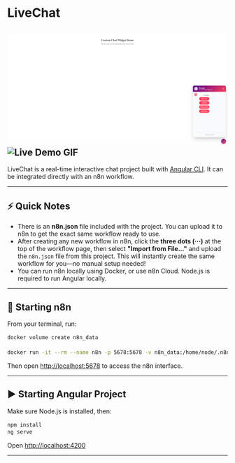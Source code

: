# LiveChat

![Screenshot](public/Screenshot.png)
![Live Demo GIF](public/view.gif)
---

LiveChat is a real-time interactive chat project built with [Angular CLI](https://github.com/angular/angular-cli). It can be integrated directly with an n8n workflow.

---

## ⚡️ Quick Notes

* There is an **n8n.json** file included with the project. You can upload it to n8n to get the exact same workflow ready to use.
* After creating any new workflow in n8n, click the **three dots (···)** at the top of the workflow page, then select **"Import from File..."** and upload the `n8n.json` file from this project. This will instantly create the same workflow for you—no manual setup needed!
* You can run n8n locally using Docker, or use n8n Cloud. Node.js is required to run Angular locally.

---

## 🐳 Starting n8n

From your terminal, run:

```bash
docker volume create n8n_data

docker run -it --rm --name n8n -p 5678:5678 -v n8n_data:/home/node/.n8n docker.n8n.io/n8nio/n8n
```

Then open [http://localhost:5678](http://localhost:5678) to access the n8n interface.

---

## ▶️ Starting Angular Project

Make sure Node.js is installed, then:

```bash
npm install
ng serve
```

Open [http://localhost:4200](http://localhost:4200)

---
